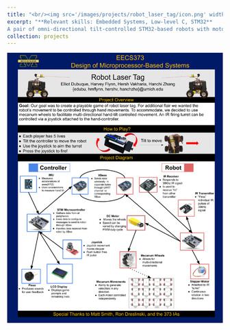 ```yaml
---
title: "<br/><img src='/images/projects/robot_laser_tag/icon.png' width='50'> Robot Laser Tag"
excerpt: "**Relevant skills: Embedded Systems, Low-level C, STM32** 
A pair of omni-directional tilt-controlled STM32-based robots with motorized turrets for IR laser tag."
collection: projects
---
```


<img src="/images/projects/robot_laser_tag/poster.png">
